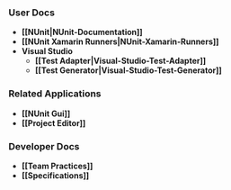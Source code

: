 ### User Docs

* **[[NUnit|NUnit-Documentation]]**
* **[[NUnit Xamarin Runners|NUnit-Xamarin-Runners]]**
* **Visual Studio**
  * **[[Test Adapter|Visual-Studio-Test-Adapter]]**
  * **[[Test Generator|Visual-Studio-Test-Generator]]**

### Related Applications
* **[[NUnit Gui]]**
* **[[Project Editor]]**

### Developer Docs

* **[[Team Practices]]**
* **[[Specifications]]**
